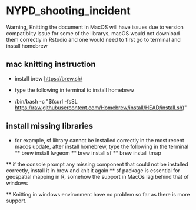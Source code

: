 # NYPD_shooting_incident
 
Warning, Knitting the document in MacOS will have issues due to version compatiblity issue 
for some of the librarys, macOS would not download them correctly in Rstudio and one would need to first go to terminal and install homebrew 

## mac knitting instruction

*  install brew
  https://brew.sh/

* type the following in terminal to install homebrew
* /bin/bash -c "$(curl -fsSL https://raw.githubusercontent.com/Homebrew/install/HEAD/install.sh)"

## install missing libraries
* for example, sf library cannot be installed correctly in the most recent macos update, after install homebrew, type the following in the terminal
** brew install lwgeom
** brew install sf
** brew install tmap

** if the console prompt any missing component that could not be installed correctly, install it in brew and knit it again
** sf package is essential for geospatial mapping in R, somehow the support in MacOs lag behind that of windows

** Knitting in windows environment have no problem so far as there is more support.